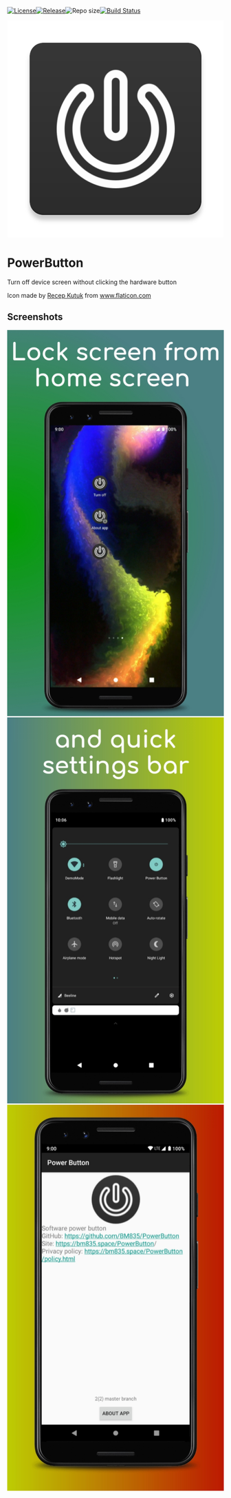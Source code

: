 [![License](https://img.shields.io/badge/License-MIT-blue.svg)](https://github.com/BM835/PowerButton/blob/master/LICENSE)[![Release](https://img.shields.io/github/release/bm835/PowerButton.svg?style=flat)](https://github.com/bm835/PowerButton/releases)![Repo size](https://img.shields.io/github/repo-size/bm835/PowerButton.svg?style=flat)[![Build Status](https://travis-ci.org/BM835/PowerButton.svg?branch=master)](https://travis-ci.org/BM835/PowerButton)

![icon 1](fastelane/metadata/android/en-US/icon.png)
# PowerButton
Turn off device screen without clicking the hardware button

Icon made by [Recep Kutuk](https://www.flaticon.com/authors/recep-kutuk) from www.flaticon.com

## Screenshots
![screenshot 1](fastelane/metadata/android/en-US/phoneScreenshots/1.jpg)
![screenshot 1](fastelane/metadata/android/en-US/phoneScreenshots/2.jpg)
![screenshot 1](fastelane/metadata/android/en-US/phoneScreenshots/3.jpg)